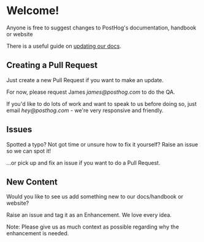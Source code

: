 # Welcome!

Anyone is free to suggest changes to PostHog's documentation, handbook or website

There is a useful guide on [updating our docs](STYLEGUIDE.md).

## Creating a Pull Request

Just create a new Pull Request if you want to make an update.

For now, please request James _james@posthog.com_ to do the QA. <!-- Is the intention here to tell contributors that any PR should have James tagged in a mention or some specific type of PR? -->

If you'd like to do lots of work and want to speak to us before doing so, just email _hey@posthog.com_ - we're very responsive and friendly.

## Issues

Spotted a typo? Not got time  or unsure how to fix it yourself? Raise an issue so we can spot it! <!-- Is "Not got time" supposed to be grammatically incorrect on purpose? -->

…or pick up and fix an issue if you want to do a Pull Request. <!-- What is meant by "pick up and fix an issue"? Is it trying to say, "take the initiative by picking an issue to fix, fix it, and then do a PR"? -->

## New Content

Would you like to see us add something new to our docs/handbook or website?

Raise an issue and tag it as an Enhancement. We love every idea.

Note: Please give us as much context as possible regarding why the enhancement is needed.
